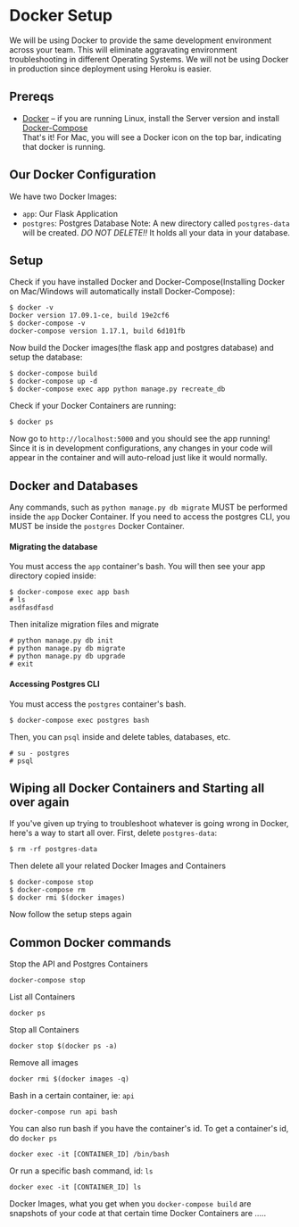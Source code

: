 # Docker Setup
We will be using Docker to provide the same development environment across your team. This will eliminate aggravating environment troubleshooting in different Operating Systems. We will not be using Docker in production since deployment using Heroku is easier.
## Prereqs
- [Docker](https://docs.docker.com/engine/installation/#time-based-release-schedule) – if you are running Linux, install the Server version and install [Docker-Compose](https://docs.docker.com/compose/install/#install-compose)<br>
That's it! For Mac, you will see a Docker icon on the top bar, indicating that docker is running. 
## Our Docker Configuration
We have two Docker Images: 
- ```app```: Our Flask Application
- ```postgres```: Postgres Database
Note: A new directory called ```postgres-data``` will be created. *DO NOT DELETE!!* It holds all your data in your database.
## Setup
Check if you have installed Docker and Docker-Compose(Installing Docker on Mac/Windows will automatically install Docker-Compose):
```
$ docker -v
Docker version 17.09.1-ce, build 19e2cf6
$ docker-compose -v
docker-compose version 1.17.1, build 6d101fb
```
Now build the Docker images(the flask app and postgres database) and setup the database:
```
$ docker-compose build
$ docker-compose up -d
$ docker-compose exec app python manage.py recreate_db
```
Check if your Docker Containers are running:
```
$ docker ps
```
Now go to ```http://localhost:5000``` and you should see the app running! Since it is in development configurations, any changes in your code will appear in the container and will auto-reload just like it would normally. 
## Docker and Databases
Any commands, such as ```python manage.py db migrate``` MUST be performed inside the ```app``` Docker Container. If you need to access the postgres CLI, you MUST be inside the ```postgres``` Docker Container. <br>
#### Migrating the database
You must access the ```app``` container's bash. You will then see your app directory copied inside: 
```
$ docker-compose exec app bash
# ls
asdfasdfasd
```
Then initalize migration files and migrate
```
# python manage.py db init
# python manage.py db migrate
# python manage.py db upgrade
# exit
```
#### Accessing Postgres CLI
You must access the ```postgres``` container's bash. 
```
$ docker-compose exec postgres bash
```
Then, you can ```psql``` inside and delete tables, databases, etc.
```
# su - postgres
# psql
```

## Wiping all Docker Containers and Starting all over again
If you've given up trying to troubleshoot whatever is going wrong in Docker, here's a way to start all over. First, delete ```postgres-data```:
```
$ rm -rf postgres-data
```
Then delete all your related Docker Images and Containers
```
$ docker-compose stop
$ docker-compose rm
$ docker rmi $(docker images)
```
Now follow the setup steps again
## Common Docker commands
Stop the API and Postgres Containers
```
docker-compose stop
```
List all Containers
```
docker ps
```
Stop all Containers
```
docker stop $(docker ps -a)
```
Remove all images
```
docker rmi $(docker images -q)
```
Bash in a certain container, ie: ```api```
```
docker-compose run api bash
```
You can also run bash if you have the container's id. To get a container's id, do ```docker ps```
```
docker exec -it [CONTAINER_ID] /bin/bash
```
Or run a specific bash command, id: ```ls```
```
docker exec -it [CONTAINER_ID] ls
```
Docker Images, what you get when you ```docker-compose build``` are snapshots of your code at that certain time
Docker Containers are .....



